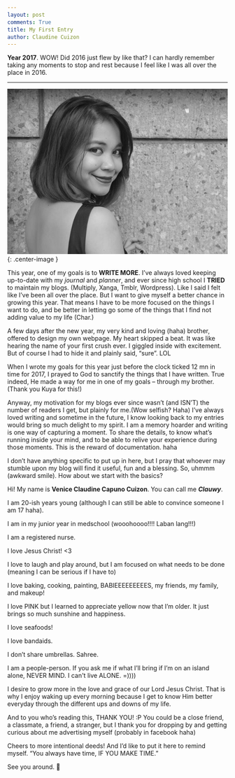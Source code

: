 ```yaml
---
layout: post
comments: True
title: My First Entry
author: Claudine Cuizon
---
```


**Year 2017**. WOW! Did 2016 just flew by like that? I can hardly remember taking any moments to stop and rest because I feel like I was all over the place in 2016. 

-----

![profile](/assets/img/first_blogpost_img.jpg){: .center-image }

This year, one of my goals is to **WRITE MORE**.
I’ve always loved keeping up-to-date with my *journal* and *planner*, and ever since high school I **TRIED** to maintain my blogs. (Multiply, Xanga, Tmblr, Wordpress). Like I said I felt like I’ve been all over the place. But I want to give myself a better chance in growing this year. That means I have to be more focused on the things I want to do, and be better in letting go some of the things that I find not adding value to my life (Char.) 

A few days after the new year, my very kind and loving (haha) brother, offered to design my own webpage. My heart skipped a beat. It was like hearing the name of your first crush ever. I giggled inside with excitement. But of course I had to hide it and plainly said, “sure”. LOL

When I wrote my goals for this year just before the clock ticked 12 mn in time for 2017, I prayed to God to sanctify the things that I have written. True indeed, He made a way for me in one of my goals – through my brother. (Thank you Kuya for this!)

Anyway, my motivation for my blogs ever since wasn’t (and ISN’T) the number of readers I get, but plainly for me.(Wow selfish? Haha) I’ve always loved writing and sometime in the future, I know looking back to my entries would bring so much delight to my spirit. I am a memory hoarder and writing is one way of capturing a moment. To share the details, to know what’s running inside your mind, and to be able to relive your experience during those moments. This is the reward of documentation. haha

I don’t have anything specific to put up in here, but I pray that whoever may stumble upon my blog will find it useful, fun and a blessing. 
So, uhmmm (awkward smile). How about we start with the basics?

Hi! My name is **Venice Claudine Capuno Cuizon**. You can call me **_Clauwy_**.

I am 20-ish years young (although I can still be able to convince someone I am 17 haha).

I am in my junior year in medschool (wooohoooo!!!! Laban lang!!!)

I am a registered nurse.

I love Jesus Christ! <3

I love to laugh and play around, but I am focused on what needs to be done (meaning I can be serious if I have to)

I love baking, cooking, painting, BABIEEEEEEEEES, my friends, my family, and makeup! 

I love PINK but I learned to appreciate yellow now that I’m older. It just brings so much sunshine and happiness.

I love seafoods! 

I love bandaids.

I don’t share umbrellas. Sahree.

I am a people-person. If you ask me if what I’ll bring if I’m on an island alone, NEVER MIND. I can't live ALONE. =))))

I desire to grow more in the love and grace of our Lord Jesus Christ. That is why I enjoy waking up every morning because I get to know Him better everyday through the different ups and downs of my life.

And to you who’s reading this, THANK YOU! :P You could be a close friend, a classmate, a friend, a stranger, but I thank you for dropping by and getting curious about me advertising myself (probably in facebook haha)

Cheers to more intentional deeds! And I’d like to put it here to remind myself. “You always have time, IF YOU MAKE TIME.”

See you around.  

